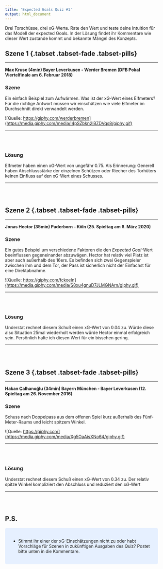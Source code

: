 ```yaml
---
title: 'Expected Goals Quiz #1'
output: html_document
---
```


Drei Torschüsse, drei xG-Werte. Rate den Wert und teste deine Intuition für das Modell der expected Goals. In der Lösung findet ihr Kommentare wie dieser Wert zustande kommt und bekannte Mängel des Konzepts.

## Szene 1 {.tabset .tabset-fade .tabset-pills}
***
**Max Kruse (4min) Bayer Leverkusen - Werder Bremen (DFB Pokal Viertelfinale am 6. Februar 2018)**

### Szene

Ein einfach Beispiel zum Aufwärmen. Was ist der xG-Wert eines Elfmeters? Für die richtige Antwort müssen wir einschätzen wie viele Elfmeter im Durchschnitt direkt verwandelt werden.

![Quelle: https://giphy.com/werderbremen](https://media.giphy.com/media/l4pSZbkn2lBZDVqs8/giphy.gif)
***
<br><br>

### Lösung
Elfmeter haben einen xG-Wert von ungefähr 0.75.
Als Erinnerung: Generell haben Abschlussstärke der einzelnen Schützen oder Riecher des Torhüters keinen Einfluss auf den xG-Wert eines Schusses.
***
<br><br>

## Szene 2 {.tabset .tabset-fade .tabset-pills}
***
**Jonas Hector (35min) Paderborn - Köln (25. Spieltag am 6. März 2020)**

### Szene

Ein gutes Beispiel um verschiedene Faktoren die den *Expected Goal*-Wert beeinflussen gegeneinander abzuwägen.
Hector hat relativ viel Platz ist aber auch außerhalb des 16ers. Es befinden sich zwei Gegenspieler zwischen ihm und dem Tor, der Pass ist sicherlich nicht der Einfachst für eine Direktabnahme.

![Quelle: https://giphy.com/fckoeln](https://media.giphy.com/media/S8xu4gnuD7JLMGNArn/giphy.gif)
***
<br><br>

### Lösung
Understat rechnet diesem Schuß einen xG-Wert von 0.04 zu. Würde diese also Situation 25mal wiederholt werden würde Hector einmal erfolgreich sein.
Persönlich halte ich diesen Wert für ein bisschen gering. 
***
<br><br>

## Szene 3 {.tabset .tabset-fade .tabset-pills}
***
**Hakan Çalhanoğlu  (34min) Bayern München - Bayer Leverkusen (12. Spieltag am 26. November 2016)**

### Szene

Schuss nach Doppelpass aus dem offenen Spiel kurz außerhalb des Fünf-Meter-Raums und leicht spitzem Winkel.

![Quelle: https://giphy.com](https://media.giphy.com/media/Xg5OaAisXNo64/giphy.gif)
***
<br><br>

### Lösung
Understat rechnet diesem Schuß einen xG-Wert von 0.34 zu. Der relativ spitze Winkel kompliziert den Abschluss und reduziert den *xG*-Wert
***
<br><br>

## P.S.

<style>
div.blue { background-color:#e6f0ff; border-radius: 5px; padding: 20px;}
</style>
<div class = "blue">

- Stimmt ihr einer der xG-Einschätzungen nicht zu oder habt Vorschläge für Szenen in zukünftigen Ausgaben des Quiz? Postet bitte unten in die Kommentare.

</div>



